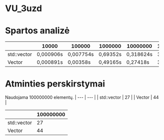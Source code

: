 # VU_3uzd
# Spartos analizė
|  | 10000 | 100000 | 1000000 | 10000000 | 100000000 |
| --- | --- | --- | --- | --- | ---|
| std::vector | 0,000906s | 0,007754s | 0,69352s | 0,318624s | 3,54173s |
| Vector | 0,000891s | 0,00358s | 0,49165s | 0,27418s | 3,029438s |

# Atminties perskirstymai
Naudojama 100000000 elementų.
| --- | --- |
| std::vector | 27 | 
| Vector | 44 | 



|  | 100000000 |
| --- | --- |
| std::vector | 27 | 
| Vector | 44 |
